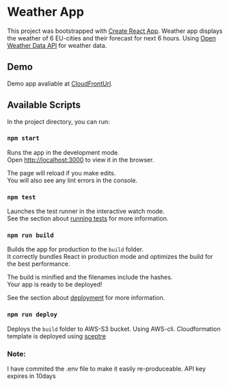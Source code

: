 # Weather App

This project was bootstrapped with [Create React App](https://github.com/facebook/create-react-app).
Weather app displays the weather of 6 EU-cities and their forecast for next 6 hours.
Using [Open Weather Data API](http://openweathermap.org/current) for weather data.

## Demo

Demo app avaliable at [CloudFrontUrl](d3bmo0xpxt0te.cloudfront.net).

## Available Scripts

In the project directory, you can run:

### `npm start`

Runs the app in the development mode.\
Open [http://localhost:3000](http://localhost:3000) to view it in the browser.

The page will reload if you make edits.\
You will also see any lint errors in the console.

### `npm test`

Launches the test runner in the interactive watch mode.\
See the section about [running tests](https://facebook.github.io/create-react-app/docs/running-tests) for more information.

### `npm run build`

Builds the app for production to the `build` folder.\
It correctly bundles React in production mode and optimizes the build for the best performance.

The build is minified and the filenames include the hashes.\
Your app is ready to be deployed!

See the section about [deployment](https://facebook.github.io/create-react-app/docs/deployment) for more information.

### `npm run deploy`

Deploys the `build` folder to AWS-S3 bucket. Using AWS-cli. 
Cloudformation template is deployed using [sceptre](https://sceptre.cloudreach.com/2.6.3/)

### Note:

I have commited the .env file to make it easily re-produceable. API key expires in 10days
